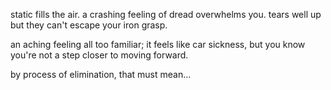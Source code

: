 
static fills the air. a crashing feeling of dread overwhelms you. tears well up but they can't escape your iron grasp. 

an aching feeling all too familiar; it feels like car sickness, but you know you're not a step closer to moving forward.

by process of elimination, that must mean...

<!---
GoodbyeGhost/GoodbyeGhost is a ✨ special ✨ repository because its `README.md` (this file) appears on your GitHub profile.
You can click the Preview link to take a look at your changes.
--->
